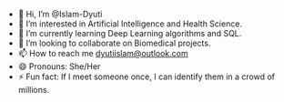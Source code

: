- 👋 Hi, I’m @Islam-Dyuti
- 👀 I’m interested in Artificial Intelligence and Health Science.
- 🌱 I’m currently learning Deep Learning algorithms and SQL.
- 💞️ I’m looking to collaborate on Biomedical projects.
- 📫 How to reach me dyutiislam@outlook.com
- 😄 Pronouns: She/Her
- ⚡ Fun fact: If I meet someone once, I can identify them in a crowd of millions. 

<!---
Islam-Dyuti/Islam-Dyuti is a ✨ special ✨ repository because its `README.md` (this file) appears on your GitHub profile.
You can click the Preview link to take a look at your changes.
--->
